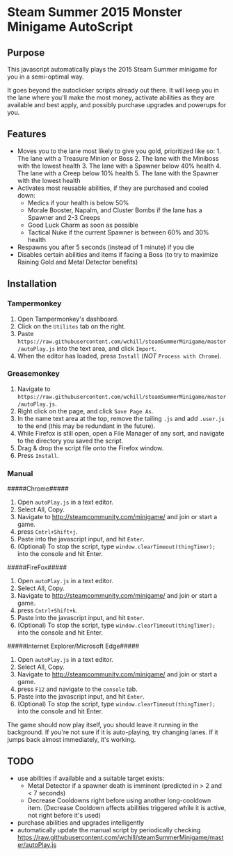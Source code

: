 # Steam Summer 2015 Monster Minigame AutoScript #

## Purpose ##

This javascript automatically plays the 2015 Steam Summer minigame for you in a semi-optimal way.

It goes beyond the autoclicker scripts already out there. It will keep you in the lane where you'll make the most money, activate abilities as they are available and best apply, and possibly purchase upgrades and
powerups for you.

## Features ##

- Moves you to the lane most likely to give you gold, prioritized like so:
        1. The lane with a Treasure Minion or Boss
	2. The lane with the Miniboss with the lowest health
	3. The lane with a Spawner below 40% health
	4. The lane with a Creep below 10% health
	5. The lane with the Spawner with the lowest health
- Activates most reusable abilities, if they are purchased and cooled down:
	- Medics if your health is below 50%
	- Morale Booster, Napalm, and Cluster Bombs if the lane has a Spawner and 2-3 Creeps
	- Good Luck Charm as soon as possible
	- Tactical Nuke if the current Spawner is between 60% and 30% health
- Respawns you after 5 seconds (instead of 1 minute) if you die
- Disables certain abilities and items if facing a Boss (to try to maximize Raining Gold and Metal Detector benefits)

## Installation ##

### Tampermonkey ###

1. Open Tampermonkey's dashboard.
2. Click on the `Utilites` tab on the right.
3. Paste `https://raw.githubusercontent.com/wchill/steamSummerMinigame/master/autoPlay.js` into the text area, and click `Import`.
4. When the editor has loaded, press `Install` (*NOT* `Process with Chrome`).

### Greasemonkey ###

1. Navigate to `https://raw.githubusercontent.com/wchill/steamSummerMinigame/master/autoPlay.js`.
2. Right click on the page, and click `Save Page As`.
3. In the name text area at the top, remove the tailing `.js` and add `.user.js` to the end (this may be redundant in the future).
4. While Firefox is still open, open a File Manager of any sort, and navigate to the directory you saved the script.
5. Drag & drop the script file onto the Firefox window.
6. Press `Install`.

### Manual ###

#####Chrome#####
1. Open `autoPlay.js` in a text editor.
2. Select All, Copy.
3. Navigate to http://steamcommunity.com/minigame/ and join or start a game.
4. press `Cntrl+Shift+j`.
5. Paste into the javascript input, and hit `Enter`.
6. (Optional) To stop the script, type `window.clearTimeout(thingTimer);` into the console and hit Enter.

#####FireFox#####
1. Open `autoPlay.js` in a text editor.
2. Select All, Copy.
3. Navigate to http://steamcommunity.com/minigame/ and join or start a game.
4. press `Cntrl+Shift+k`.
5. Paste into the javascript input, and hit `Enter`.
6. (Optional) To stop the script, type `window.clearTimeout(thingTimer);` into the console and hit Enter.

#####Internet Explorer/Microsoft Edge#####
1. Open `autoPlay.js` in a text editor.
2. Select All, Copy.
3. Navigate to http://steamcommunity.com/minigame/ and join or start a game.
4. press `F12` and navigate to the `console` tab.
5. Paste into the javascript input, and hit `Enter`.
6. (Optional) To stop the script, type `window.clearTimeout(thingTimer);` into the console and hit Enter.

The game should now play itself, you should leave it running in the background. If you're not sure if it
is auto-playing, try changing lanes. If it jumps back almost immediately, it's working.

## TODO ##

- use abilities if available and a suitable target exists:
	 - Metal Detector if a spawner death is imminent (predicted in > 2 and < 7 seconds)
	 - Decrease Cooldowns right before using another long-cooldown item. (Decrease Cooldown affects abilities triggered while it is active, not right before it's used)
- purchase abilities and upgrades intelligently
- automatically update the manual script by periodically checking https://raw.githubusercontent.com/wchill/steamSummerMinigame/master/autoPlay.js

